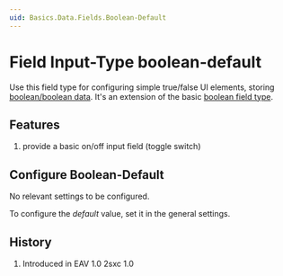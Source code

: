 ```yaml
---
uid: Basics.Data.Fields.Boolean-Default
---
```

# Field Input-Type **boolean-default**

Use this field type for configuring simple true/false UI elements, storing [boolean/boolean data](xref:Basics.Data.Fields.Boolean). It's an extension of the basic [boolean field type](xref:Basics.Data.Fields.Boolean).

## Features 

1. provide a basic on/off input field (toggle switch)

## Configure Boolean-Default

No relevant settings to be configured.

To configure the _default_ value, set it in the general settings.

## History

1. Introduced in EAV 1.0 2sxc 1.0